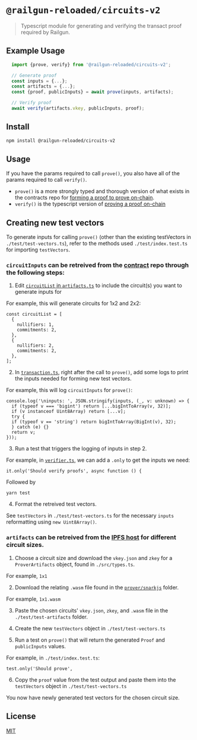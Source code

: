 # `@railgun-reloaded/circuits-v2`

> Typescript module for generating and verifying the transact proof required by Railgun. 

## Example Usage
```ts
  import {prove, verify} from '@railgun-reloaded/circuits-v2';

  // Generate proof 
  const inputs = {...};
  const artifacts = {...};
  const {proof, publicInputs} = await prove(inputs, artifacts);

  // Verify proof
  await verify(artifacts.vkey, publicInputs, proof);
```

## Install
```sh
npm install @railgun-reloaded/circuits-v2
```

## Usage

If you have the params required to call `prove()`, you also have all of the params required to call `verify()`. 

- `prove()` is a more strongly typed and thorough version of what exists in the contracts repo for [forming a proof to prove on-chain](https://github.com/Railgun-Privacy/contract/blob/612b9687eae8c94d34bf09291ec35f1d8eea1ed2/helpers/logic/prover.ts#L49).
- `verify()` is the typescript version of [proving a proof on-chain](https://github.com/Railgun-Privacy/contract/blob/612b9687eae8c94d34bf09291ec35f1d8eea1ed2/contracts/logic/Verifier.sol#L87)

## Creating new test vectors

To generate inputs for calling `prove()` (other than the existing testVectors in `./test/test-vectors.ts`), refer to the methods used `./test/index.test.ts`
for importing `testVectors`. 

### `circuitInputs` can be retreived from the [contract](https://github.com/Railgun-Privacy/contract) repo through the following steps:

1. Edit [`circuitList` in `artifacts.ts`](https://github.com/Railgun-Privacy/contract/blob/612b9687eae8c94d34bf09291ec35f1d8eea1ed2/helpers/logic/artifacts.ts#L43) to include the circuit(s) you want to generate inputs for

For example, this will generate circuits for 1x2 and 2x2: 

```
const circuitList = [
  {
    nullifiers: 1,
    commitments: 2,
  },
  {
    nullifiers: 2,
    commitments: 2,
  },
];
```

2. In [`transaction.ts`](https://github.com/Railgun-Privacy/contract/blob/612b9687eae8c94d34bf09291ec35f1d8eea1ed2/helpers/logic/transaction.ts#L543), 
right after the call to `prove()`, add some logs to print the inputs needed for forming new test vectors. 

For example, this will log `circuitInputs` for `prove()`:

```
console.log('\ninputs: ', JSON.stringify(inputs, (_, v: unknown) => {
  if (typeof v === 'bigint') return [...bigIntToArray(v, 32)];
  if (v instanceof Uint8Array) return [...v];
  try {
  if (typeof v == 'string') return bigIntToArray(BigInt(v), 32);
  } catch (e) {}
  return v;
}));
```

3. Run a test that triggers the logging of inputs in step 2. 

For example, in [`verifier.ts`](https://github.com/Railgun-Privacy/contract/blob/612b9687eae8c94d34bf09291ec35f1d8eea1ed2/test/logic/verifier.ts#L178), 
we can add a `.only` to get the inputs we need:

```
it.only('Should verify proofs', async function () {
```

Followed by 

```
yarn test
```

4. Format the retreived test vectors. 

See `testVectors` in `./test/test-vectors.ts` for the necessary `inputs` reformatting using `new Uint8Array()`. 


### `artifacts` can be retreived from the [IPFS host](https://ipfs.io/ipfs/QmeBrG7pii1qTqsn7rusvDiqXopHPjCT9gR4PsmW7wXqZq/) for different circuit sizes. 

1. Choose a circuit size and download the `vkey.json` and `zkey` for a `ProverArtifacts` object, found in `./src/types.ts`. 

For example, `1x1`

2. Download the relating `.wasm` file found in the [`prover/snarkjs`](https://ipfs.io/ipfs/QmeBrG7pii1qTqsn7rusvDiqXopHPjCT9gR4PsmW7wXqZq/prover/snarkjs/) folder. 

For example, `1x1.wasm`

3. Paste the chosen circuits' `vkey.json`, `zkey`, and `.wasm` file in the `./test/test-artifacts` folder. 

4. Create the new `testVectors` object in `./test/test-vectors.ts`

5. Run a test on `prove()` that will return the generated `Proof` and `publicInputs` values. 

For example, in `./test/index.test.ts`:

```
test.only('Should prove',
```

6. Copy the `proof` value from the test output and paste them into the `testVectors` object in `./test/test-vectors.ts`

You now have newly generated test vectors for the chosen circuit size. 

## License
[MIT](LICENSE)
